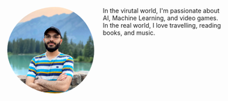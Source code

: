 
<div>
<img src="/image3.jpg" width="200" style="border-radius: 50%; float:left; padding-right: 20px;"/> 

In the virutal world, I'm passionate about AI, Machine Learning, and video games.
<br>
In the real world, I love travelling, reading books, and music.
<br>
</div>

